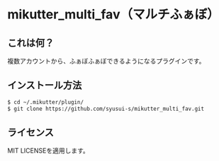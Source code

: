 # mikutter\_multi\_fav（マルチふぁぼ）

## これは何？
複数アカウントから、ふぁぼふぁぼできるようになるプラグインです。

## インストール方法

``` sh
$ cd ~/.mikutter/plugin/
$ git clone https://github.com/syusui-s/mikutter_multi_fav.git
```

## ライセンス
MIT LICENSEを適用します。
